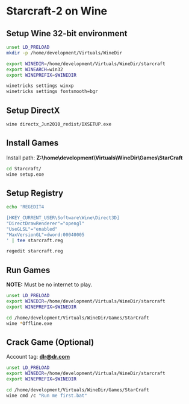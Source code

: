 # Starcraft-2 on Wine

## Setup Wine 32-bit environment

```sh
unset LD_PRELOAD
mkdir -p /home/development/Virtuals/WineDir

export WINEDIR=/home/development/Virtuals/WineDir/starcraft
export WINEARCH=win32
export WINEPREFIX=$WINEDIR
```

```sh
winetricks settings winxp
winetricks settings fontsmooth=bgr
```

## Setup DirectX

```sh
wine directx_Jun2010_redist/DXSETUP.exe
```

## Install Games

Install path: **Z:\home\development\Virtuals\WineDir\Games\StarCraft**

```sh
cd Starcraft/
wine setup.exe
```

## Setup Registry

```sh
echo 'REGEDIT4

[HKEY_CURRENT_USER\Software\Wine\Direct3D]
"DirectDrawRenderer"="opengl"
"UseGLSL"="enabled"
"MaxVersionGL"=dword:00040005
' | tee starcraft.reg

regedit starcraft.reg
```

## Run Games

**NOTE:** Must be no internet to play.

```sh
unset LD_PRELOAD
export WINEDIR=/home/development/Virtuals/WineDir/starcraft
export WINEPREFIX=$WINEDIR

cd /home/development/Virtuals/WineDir/Games/StarCraft
wine *Offline.exe
```

## Crack Game (Optional)

Account tag: **dlr@dr.com**

```sh
unset LD_PRELOAD
export WINEDIR=/home/development/Virtuals/WineDir/starcraft
export WINEPREFIX=$WINEDIR

cd /home/development/Virtuals/WineDir/Games/StarCraft
wine cmd /c "Run me first.bat"
```
